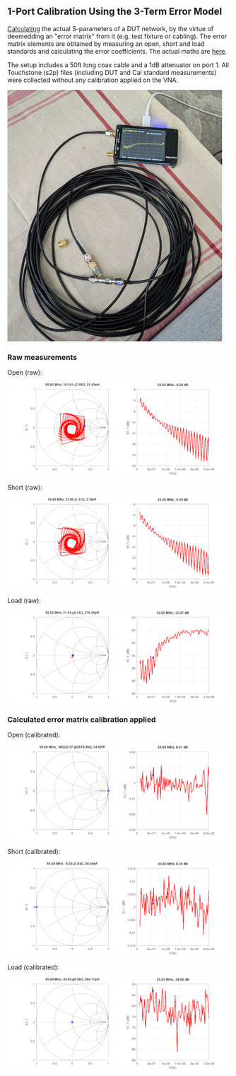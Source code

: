## 1-Port Calibration Using the 3-Term Error Model

[Calculating](calibration.m) the actual S-parameters of a DUT network, by the virtue of deemedding an "error matrix" from it (e.g. test fixture or cabling). The error matrix elements are obtained by measuring an open, short and load standards and calculating the error coefficients. The actual maths are [here](https://github.com/szoftveres/RF_Microwave/tree/main/RFlib/p1cal.m).

The setup includes a 50ft long coax cable and a 1dB attenuator on port 1. All Touchstone (s2p) files (including DUT and Cal standard measurements) were collected without any calibration applied on the VNA.

![setup](setup.jpg)

### Raw measurements

Open (raw):

![open_raw](open_raw.png)

Short (raw):

![short_raw](short_raw.png)

Load (raw):

![load_raw](load_raw.png)

### Calculated error matrix calibration applied

Open (calibrated):

![open_calibrated](open_calibrated.png)

Short (calibrated):

![short_calibrated](short_calibrated.png)

Load (calibrated):

![load_calibrated](load_calibrated.png)

